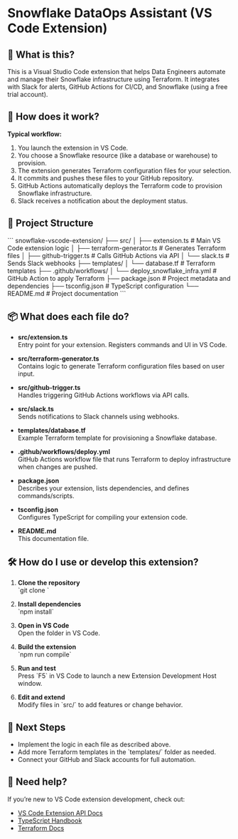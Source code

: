 # Snowflake DataOps Assistant (VS Code Extension)

## 🚀 What is this?

This is a Visual Studio Code extension that helps Data Engineers automate and manage their Snowflake infrastructure using Terraform. It integrates with Slack for alerts, GitHub Actions for CI/CD, and Snowflake (using a free trial account).

## 🧩 How does it work?

**Typical workflow:**
1. You launch the extension in VS Code.
2. You choose a Snowflake resource (like a database or warehouse) to provision.
3. The extension generates Terraform configuration files for your selection.
4. It commits and pushes these files to your GitHub repository.
5. GitHub Actions automatically deploys the Terraform code to provision Snowflake infrastructure.
6. Slack receives a notification about the deployment status.

## 📁 Project Structure

\`\`\`
snowflake-vscode-extension/
├── src/
│   ├── extension.ts                  # Main VS Code extension logic
│   ├── terraform-generator.ts        # Generates Terraform files
│   ├── github-trigger.ts             # Calls GitHub Actions via API
│   └── slack.ts                      # Sends Slack webhooks
├── templates/
│   └── database.tf                   # Terraform templates
├── .github/workflows/
│   └── deploy_snowflake_infra.yml    # GitHub Action to apply Terraform
├── package.json                      # Project metadata and dependencies
├── tsconfig.json                     # TypeScript configuration
└── README.md                         # Project documentation
\`\`\`

## 📦 What does each file do?

- **src/extension.ts**  
  Entry point for your extension. Registers commands and UI in VS Code.

- **src/terraform-generator.ts**  
  Contains logic to generate Terraform configuration files based on user input.

- **src/github-trigger.ts**  
  Handles triggering GitHub Actions workflows via API calls.

- **src/slack.ts**  
  Sends notifications to Slack channels using webhooks.

- **templates/database.tf**  
  Example Terraform template for provisioning a Snowflake database.

- **.github/workflows/deploy.yml**  
  GitHub Actions workflow file that runs Terraform to deploy infrastructure when changes are pushed.

- **package.json**  
  Describes your extension, lists dependencies, and defines commands/scripts.

- **tsconfig.json**  
  Configures TypeScript for compiling your extension code.

- **README.md**  
  This documentation file.

## 🛠️ How do I use or develop this extension?

1. **Clone the repository**  
   \`git clone <your-repo-url>\`

2. **Install dependencies**  
   \`npm install\`

3. **Open in VS Code**  
   Open the folder in VS Code.

4. **Build the extension**  
   \`npm run compile\`

5. **Run and test**  
   Press \`F5\` in VS Code to launch a new Extension Development Host window.

6. **Edit and extend**  
   Modify files in \`src/\` to add features or change behavior.

## 📝 Next Steps

- Implement the logic in each file as described above.
- Add more Terraform templates in the \`templates/\` folder as needed.
- Connect your GitHub and Slack accounts for full automation.

## 🙋 Need help?

If you’re new to VS Code extension development, check out:
- [VS Code Extension API Docs](https://code.visualstudio.com/api)
- [TypeScript Handbook](https://www.typescriptlang.org/docs/handbook/intro.html)
- [Terraform Docs](https://www.terraform.io/docs)
